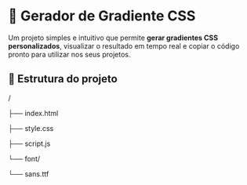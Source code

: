 # 🎨 Gerador de Gradiente CSS

Um projeto simples e intuitivo que permite **gerar gradientes CSS personalizados**, visualizar o resultado em tempo real e copiar o código pronto para utilizar nos seus projetos.

## 📂 Estrutura do projeto

/

├── index.html

├── style.css

├── script.js

└── font/

└── sans.ttf
